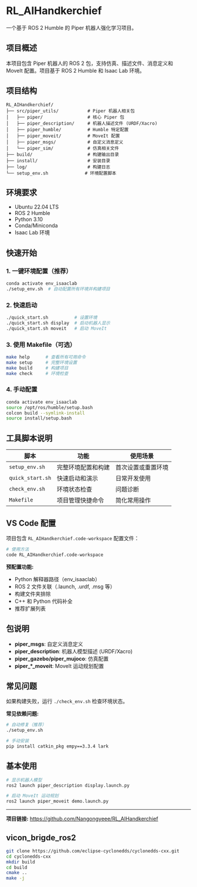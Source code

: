 # RL_AIHandkerchief

一个基于 ROS 2 Humble 的 Piper 机器人强化学习项目。

## 项目概述

本项目包含 Piper 机器人的 ROS 2 包，支持仿真、描述文件、消息定义和 MoveIt 配置。项目基于 ROS 2 Humble 和 Isaac Lab 环境。

## 项目结构

```
RL_AIHandkerchief/
├── src/piper_utils/           # Piper 机器人相关包
│   ├── piper/                 # 核心 Piper 包
│   ├── piper_description/     # 机器人描述文件 (URDF/Xacro)
│   ├── piper_humble/          # Humble 特定配置
│   ├── piper_moveit/          # MoveIt 配置
│   ├── piper_msgs/            # 自定义消息定义
│   └── piper_sim/             # 仿真相关文件
├── build/                     # 构建输出目录
├── install/                   # 安装目录
├── log/                       # 构建日志
└── setup_env.sh              # 环境配置脚本
```

## 环境要求

- Ubuntu 22.04 LTS
- ROS 2 Humble
- Python 3.10
- Conda/Miniconda
- Isaac Lab 环境

## 快速开始

### 1. 一键环境配置（推荐）

```bash
conda activate env_isaaclab
./setup_env.sh  # 自动配置所有环境并构建项目
```

### 2. 快速启动

```bash
./quick_start.sh          # 设置环境
./quick_start.sh display  # 启动机器人显示
./quick_start.sh moveit   # 启动 MoveIt
```

### 3. 使用 Makefile（可选）

```bash
make help      # 查看所有可用命令
make setup     # 完整环境设置
make build     # 构建项目
make check     # 环境检查
```

### 4. 手动配置

```bash
conda activate env_isaaclab
source /opt/ros/humble/setup.bash
colcon build --symlink-install
source install/setup.bash
```

## 工具脚本说明

| 脚本 | 功能 | 使用场景 |
|-----|------|---------|
| `setup_env.sh` | 完整环境配置和构建 | 首次设置或重置环境 |
| `quick_start.sh` | 快速启动和演示 | 日常开发使用 |
| `check_env.sh` | 环境状态检查 | 问题诊断 |
| `Makefile` | 项目管理快捷命令 | 简化常用操作 |

## VS Code 配置

项目包含 `RL_AIHandkerchief.code-workspace` 配置文件：

```bash
# 使用方法
code RL_AIHandkerchief.code-workspace
```

**预配置功能:**
- Python 解释器路径（env_isaaclab）
- ROS 2 文件关联（.launch, .urdf, .msg 等）
- 构建文件夹排除
- C++ 和 Python 代码补全
- 推荐扩展列表

## 包说明

- **piper_msgs**: 自定义消息定义
- **piper_description**: 机器人模型描述 (URDF/Xacro)
- **piper_gazebo/piper_mujoco**: 仿真配置
- **piper_*_moveit**: MoveIt 运动规划配置

## 常见问题

如果构建失败，运行 `./check_env.sh` 检查环境状态。

**常见依赖问题:**
```bash
# 自动修复（推荐）
./setup_env.sh

# 手动安装
pip install catkin_pkg empy==3.3.4 lark
```

## 基本使用

```bash
# 显示机器人模型
ros2 launch piper_description display.launch.py

# 启动 MoveIt 运动规划
ros2 launch piper_moveit demo.launch.py
```

---

**项目链接:** https://github.com/Nangongyeee/RL_AIHandkerchief


## vicon_brigde_ros2

````bash
git clone https://github.com/eclipse-cyclonedds/cyclonedds-cxx.git
cd cyclonedds-cxx
mkdir build
cd build
cmake ..
make -j
````